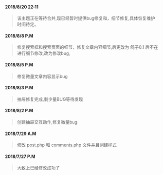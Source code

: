 
#### 2018/8/20 22:11
> 该主题正在等待合并,现已经暂时提供bug修复和，细节修复,具体恢复维护时间待定。
#### 2018/8/8 P.M
> 修复搜索框和搜索页面的细节，修复文章内容细节,后更改为 鸽子0.1 后不在进行细节修改,改为修改bug,

#### 2018/8/5 P.M
> 修复微量文章内容显示bug

#### 2018/8/3 P.M
> 抽屉修复完成,剩少量BUG等待发现

#### 2018/8/2 P.M
> 创建抽屉交互动作,修复微量bug

#### 2018/7/29 A.M
> 修改 post.php 和 comments.php 文件并且创建样式

#### 2018/7/27 P.M
> 大致上已经修改成功了
